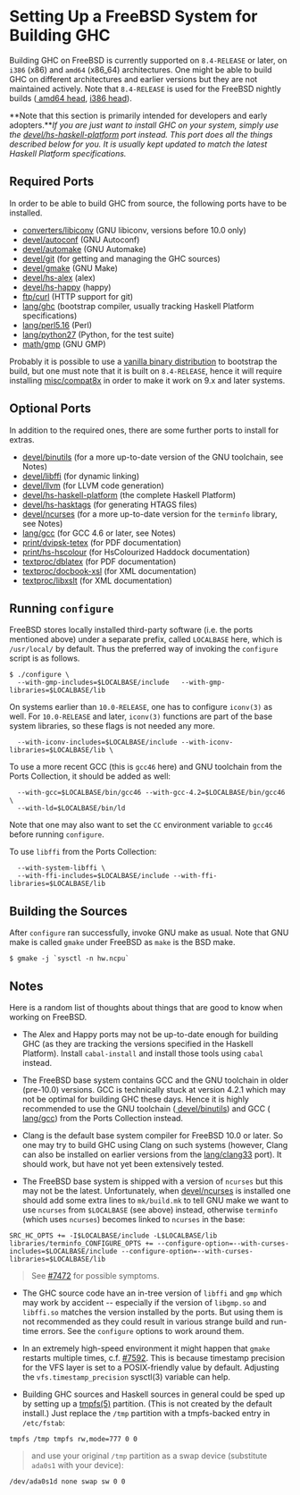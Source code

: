 # Setting Up a FreeBSD System for Building GHC


Building GHC on FreeBSD is currently supported on `8.4-RELEASE` or later, on `i386` (x86) and `amd64` (x86_64) architectures.  One might be able to build GHC on different architectures and earlier versions but they are not maintained actively.  Note that `8.4-RELEASE` is used for the FreeBSD nightly builds ([ amd64 head](http://haskell.inf.elte.hu/builders/freebsd-amd64-head/), [ i386 head](http://haskell.inf.elte.hu/builders/freebsd-i386-head/)).

**Note that this section is primarily intended for developers and early adopters.***If you are just want to install GHC on your system, simply use the [ devel/hs-haskell-platform](http://www.freshports.org/devel/hs-haskell-platform) port instead.  This port does all the things described below for you.  It is usually kept updated to match the latest Haskell Platform specifications.*

## Required Ports


In order to be able to build GHC from source, the following ports have to be installed.

- [ converters/libiconv](http://www.freshports.org/converters/libiconv/) (GNU libiconv, versions before 10.0 only)
- [ devel/autoconf](http://www.freshports.org/devel/autoconf) (GNU Autoconf)
- [ devel/automake](http://www.freshports.org/devel/automake) (GNU Automake)
- [ devel/git](http://www.freshports.org/devel/git) (for getting and managing the GHC sources)
- [ devel/gmake](http://www.freshports.org/devel/gmake) (GNU Make)
- [ devel/hs-alex](http://www.freshports.org/devel/hs-alex) (alex)
- [ devel/hs-happy](http://www.freshports.org/devel/hs-happy) (happy)
- [ ftp/curl](http://www.freshports.org/ftp/curl) (HTTP support for git)
- [ lang/ghc](http://www.freshports.org/lang/ghc) (bootstrap compiler, usually tracking Haskell Platform specifications)
- [ lang/perl5.16](http://www.freshports.org/lang/perl5.16) (Perl)
- [ lang/python27](http://www.freshports.org/lang/python27) (Python, for the test suite)
- [ math/gmp](http://www.freshports.org/math/gmp) (GNU GMP)


Probably it is possible to use a [vanilla binary distribution](http://www.haskell.org/ghc/download_ghc_7_6_3#freebsd) to bootstrap the build, but one must note that it is built on `8.4-RELEASE`, hence it will require installing [ misc/compat8x](http://www.freshports.org/misc/compat8x) in order to make it work on 9.x and later systems.

## Optional Ports


In addition to the required ones, there are some further ports to install for extras.

- [ devel/binutils](http://www.freshports.org/devel/binutils) (for a more up-to-date version of the GNU toolchain, see Notes)
- [ devel/libffi](http://www.freshports.org/devel/libffi) (for dynamic linking)
- [ devel/llvm](http://www.freshports.org/devel/llvm) (for LLVM code generation)
- [ devel/hs-haskell-platform](http://www.freshports.org/devel/hs-haskell-platform) (the complete Haskell Platform)
- [ devel/hs-hasktags](http://www.freshports.org/devel/hs-hasktags) (for generating HTAGS files)
- [ devel/ncurses](http://www.freshports.org/devel/ncurses) (for a more up-to-date version for the `terminfo` library, see Notes)
- [ lang/gcc](http://www.freshports.org/lang/gcc) (for GCC 4.6 or later, see Notes)
- [ print/dvipsk-tetex](http://www.freshports.org/print/dvipsk-tetex) (for PDF documentation)
- [ print/hs-hscolour](http://www.freshports.org/print/hs-hscolour) (for HsColourized Haddock documentation)
- [ textproc/dblatex](http://www.freshports.org/textproc/dblatex) (for PDF documentation)
- [ textproc/docbook-xsl](http://www.freshports.org/textproc/docbook-xsl) (for XML documentation)
- [ textproc/libxslt](http://www.freshports.org/textproc/libxslt) (for XML documentation)

## Running `configure`


FreeBSD stores locally installed third-party software (i.e. the ports mentioned above) under a separate prefix, called `LOCALBASE` here, which is `/usr/local/` by default.  Thus the preferred way of invoking the `configure` script is as follows.

```wiki
$ ./configure \
  --with-gmp-includes=$LOCALBASE/include   --with-gmp-libraries=$LOCALBASE/lib
```


On systems earlier than `10.0-RELEASE`, one has to configure `iconv(3)` as well.  For `10.0-RELEASE` and later, `iconv(3)` functions are part of the base system libraries, so these flags is not needed any more.

```wiki
  --with-iconv-includes=$LOCALBASE/include --with-iconv-libraries=$LOCALBASE/lib \
```


To use a more recent GCC (this is `gcc46` here) and GNU toolchain from the Ports Collection, it should be added as well:

```wiki
  --with-gcc=$LOCALBASE/bin/gcc46 --with-gcc-4.2=$LOCALBASE/bin/gcc46 \
  --with-ld=$LOCALBASE/bin/ld
```


Note that one may also want to set the `CC` environment variable to `gcc46` before running `configure`.


To use `libffi` from the Ports Collection:

```wiki
  --with-system-libffi \
  --with-ffi-includes=$LOCALBASE/include --with-ffi-libraries=$LOCALBASE/lib
```

## Building the Sources


After `configure` ran successfully, invoke GNU make as usual.  Note that GNU make is called `gmake` under FreeBSD as `make` is the BSD make.

```wiki
$ gmake -j `sysctl -n hw.ncpu`
```

## Notes


Here is a random list of thoughts about things that are good to know when working on FreeBSD.

- The Alex and Happy ports may not be up-to-date enough for building GHC (as they are tracking the versions specified in the Haskell Platform).  Install `cabal-install` and install those tools using `cabal` instead.

- The FreeBSD base system contains GCC and the GNU toolchain in older (pre-10.0) versions.  GCC is technically stuck at version 4.2.1 which may not be optimal for building GHC these days.  Hence it is highly recommended to use the GNU toolchain ([ devel/binutils](http://www.freshports.org/devel/binutils)) and GCC ([ lang/gcc](http://www.freshports.org/lang/gcc)) from the Ports Collection instead.

- Clang is the default base system compiler for FreeBSD 10.0 or later.  So one may try to build GHC using Clang on such systems (however, Clang can also be installed on earlier versions from the [ lang/clang33](http://www.freshports.org/lang/clang33) port).  It should work, but have not yet been extensively tested.

- The FreeBSD base system is shipped with a version of `ncurses` but this may not be the latest.  Unfortunately, when [ devel/ncurses](http://www.freshports.org/devel/ncurses) is installed one should add some extra lines to `mk/build.mk` to tell GNU make we want to use `ncurses` from `$LOCALBASE` (see above) instead, otherwise `terminfo` (which uses `ncurses`) becomes linked to `ncurses` in the base:

```wiki
SRC_HC_OPTS += -I$LOCALBASE/include -L$LOCALBASE/lib
libraries/terminfo_CONFIGURE_OPTS += --configure-option=--with-curses-includes=$LOCALBASE/include --configure-option=--with-curses-libraries=$LOCALBASE/lib
```

>
> See [\#7472](https://gitlab.haskell.org//ghc/ghc/issues/7472) for possible symptoms.

- The GHC source code have an in-tree version of `libffi` and `gmp` which may work by accident -- especially if the version of `libgmp.so` and `libffi.so` matches the version installed by the ports.  But using them is not recommended as they could result in various strange build and run-time errors.  See the `configure` options to work around them.

- In an extremely high-speed environment it might happen that `gmake` restarts multiple times, c.f. [\#7592](https://gitlab.haskell.org//ghc/ghc/issues/7592).  This is because timestamp precision for the VFS layer is set to a POSIX-friendly value by default. Adjusting the `vfs.timestamp_precision` sysctl(3) variable can help.

- Building GHC sources and Haskell sources in general could be sped up by setting up a [ tmpfs(5)](http://www.freebsd.org/cgi/man.cgi?query=tmpfs&apropos=0&sektion=0&manpath=FreeBSD+9.1-stable&arch=default&format=html) partition.  (This is not created by the default install.)  Just replace the `/tmp` partition with a tmpfs-backed entry in `/etc/fstab`:

```wiki
tmpfs /tmp tmpfs rw,mode=777 0 0
```

>
> and use your original `/tmp` partition as a swap device (substitute `ada0s1` with your device):

```wiki
/dev/ada0s1d none swap sw 0 0
```